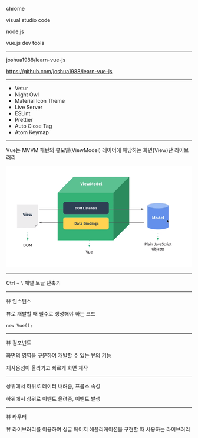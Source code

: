 chrome

visual studio code

node.js

vue.js dev tools

---

joshua1988/learn-vue-js

https://github.com/joshua1988/learn-vue-js

---

- Vetur
- Night Owl
- Material Icon Theme
- Live Server
- ESLint
- Prettier
- Auto Close Tag
- Atom Keymap

---

Vue는 MVVM 패턴의 뷰모델(ViewModel) 레이어에 해당하는 화면(View)단 라이브러리

![image-20200908213931410](./imgs/image-20200908213931410.png)

---

Ctrl + \ 패널 토글 단축키

---

뷰 인스턴스

뷰로 개발할 때 필수로 생성해야 하는 코드

```vue
new Vue();
```

---

뷰 컴포넌트

화면의 영역을 구분하여 개발할 수 있는 뷰의 기능

재사용성이 올라가고 빠르게 화면 제작

---

상위에서 하위로 데이터 내려줌, 프롭스 속성

하위에서 상위로 이벤트 올려줌, 이벤트 발생

---

뷰 라우터

뷰 라이브러리를 이용하여 싱글 페이지 애플리케이션을 구현할 때 사용하는 라이브러리


